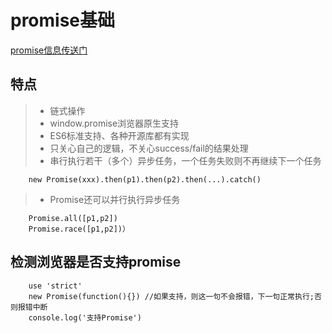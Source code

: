 <!--
 * @Descripttion: 
 * @version: 
 * @Author: wenq
 * @Date: 2019-09-22 17:52:11
 * @LastEditors: wenq
 * @LastEditTime: 2019-09-22 20:33:30
 -->
# promise基础

[promise信息传送门](https://www.liaoxuefeng.com/wiki/1022910821149312/1023024413276544)

## 特点
> * 链式操作
> * window.promise浏览器原生支持
> * ES6标准支持、各种开源库都有实现
> * 只关心自己的逻辑，不关心success/fail的结果处理
> * 串行执行若干（多个）异步任务，一个任务失败则不再继续下一个任务
```
    new Promise(xxx).then(p1).then(p2).then(...).catch()
```
> * Promise还可以并行执行异步任务
```
    Promise.all([p1,p2])
    Promise.race([p1,p2])）
```


## 检测浏览器是否支持promise
```
    use 'strict'
    new Promise(function(){}) //如果支持，则这一句不会报错，下一句正常执行;否则报错中断
    console.log('支持Promise') 
```

